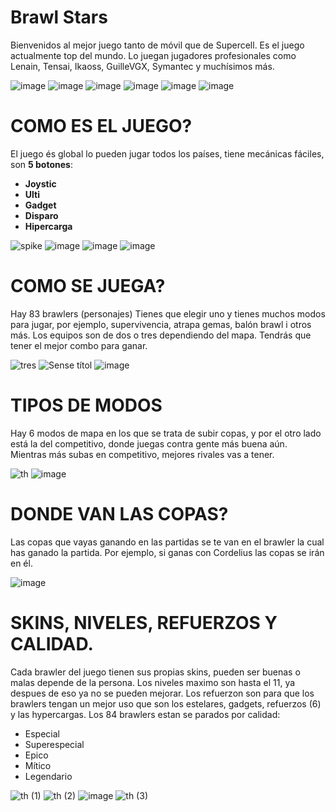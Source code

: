 # Brawl Stars
Bienvenidos al mejor juego tanto de móvil que de Supercell. Es el juego actualmente top del mundo. Lo juegan jugadores profesionales
como Lenain, Tensai, Ikaoss, GuilleVGX, Symantec y muchísimos más.

![image](https://github.com/user-attachments/assets/29dbaa66-076c-4d6f-b52e-5b59afb0f7ab)
![image](https://github.com/user-attachments/assets/7a0e83b4-8432-4886-856e-09217f35dfb2)
![image](https://github.com/user-attachments/assets/280ae64d-40f9-4311-9074-c9414b75da5b)
![image](https://github.com/user-attachments/assets/72994133-5ef4-4c11-9e96-b779b6b4d246)
![image](https://github.com/user-attachments/assets/33a7b254-f58b-45f5-bd88-715f37e2c2dc)
![image](https://github.com/user-attachments/assets/b858ffb1-0917-48a7-820a-ef4a0eb97c2b)



# COMO ES EL JUEGO?
El juego és global lo pueden jugar todos los países, tiene mecánicas fáciles, son **5 botones**:
- **Joystic**
- **Ulti**
- **Gadget**
- **Disparo**
- **Hipercarga**

![spike](https://github.com/user-attachments/assets/083871b7-b0de-46b6-a042-2784b21b4438)
![image](https://github.com/user-attachments/assets/659bdbf0-4361-420a-9b9d-f8135a95fa6e)
![image](https://github.com/user-attachments/assets/9b6ad3af-b9e2-45d5-b8a5-c8e995836aae)
![image](https://github.com/user-attachments/assets/5f436d5a-da79-4a1c-95d3-16a6ff56a634)



# COMO SE JUEGA?
Hay 83 brawlers (personajes) Tienes que elegir uno y tienes muchos modos para jugar, por ejemplo, supervivencia, atrapa gemas, balón brawl i otros más.
Los equipos son de dos o tres dependiendo del mapa. Tendrás que tener el mejor combo para ganar.

![tres](https://github.com/user-attachments/assets/13a06a5c-9762-4fb5-8ae1-fa9ef55126c5)
![Sense títol](https://github.com/user-attachments/assets/a45b2a74-0100-4b24-8a58-d06eeab4463a)
![image](https://github.com/user-attachments/assets/b94d646b-ab2a-4d72-a218-d0111afb0dd6)

# TIPOS DE MODOS
Hay 6 modos de mapa en los que se trata de subir copas, y por el otro lado está la del competitivo, donde juegas contra gente más buena aún.
Mientras más subas en competitivo, mejores rivales vas a tener.

![th](https://github.com/user-attachments/assets/eeb6be27-2388-494e-bcb8-e21231389693)
![image](https://github.com/user-attachments/assets/6214677c-ecd3-4e55-a097-6c72f91d2387)

# DONDE VAN LAS COPAS?
Las copas que vayas ganando en las partidas se te van en el brawler la cual
has ganado la partida. Por ejemplo, si ganas con Cordelius las copas se irán en él.

![image](https://github.com/user-attachments/assets/beb7dc7d-5ae6-442f-843c-d16eab3d9308)


# SKINS, NIVELES, REFUERZOS Y CALIDAD.

Cada brawler del juego tienen sus propias skins, pueden ser buenas o malas depende de la persona. Los niveles maximo son hasta el 11,
ya despues de eso ya no se pueden mejorar. Los refuerzon son para que los brawlers tengan un mejor uso que son
los estelares, gadgets, refuerzos (6) y las hypercargas. Los 84 brawlers estan se parados por calidad: 
- Especial
- Superespecial
- Epico
- Mítico
- Legendario

![th (1)](https://github.com/user-attachments/assets/80c18d3f-886b-4d64-9550-9924531e708f)
![th (2)](https://github.com/user-attachments/assets/f172d3ef-b422-49e8-80b3-1c677fef19a3)
![image](https://github.com/user-attachments/assets/6dea403c-c950-46f3-addc-f70a518e3594)
![th (3)](https://github.com/user-attachments/assets/18139aed-26fd-45fe-9d9c-0fae25008982)








